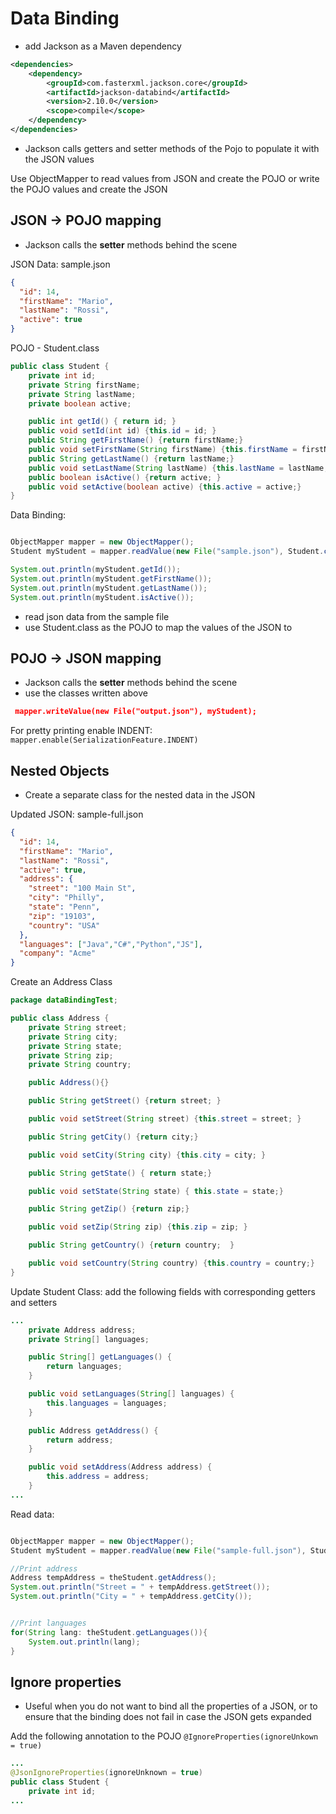 # Data Binding
- add Jackson as a Maven dependency

```xml
<dependencies>
    <dependency>
        <groupId>com.fasterxml.jackson.core</groupId>
        <artifactId>jackson-databind</artifactId>
        <version>2.10.0</version>
        <scope>compile</scope>
    </dependency>
</dependencies>

```
- Jackson calls getters and setter methods of the Pojo to populate it with the JSON values

Use ObjectMapper to read values from JSON and create the POJO or write the POJO values and create the JSON

## JSON -> POJO mapping
- Jackson calls the **setter** methods behind the scene

JSON Data: sample.json
```json
{
  "id": 14,
  "firstName": "Mario",
  "lastName": "Rossi",
  "active": true
}
```

POJO - Student.class
```java
public class Student {
    private int id;
    private String firstName;
    private String lastName;
    private boolean active;

    public int getId() { return id; }
    public void setId(int id) {this.id = id; }
    public String getFirstName() {return firstName;}
    public void setFirstName(String firstName) {this.firstName = firstName;}
    public String getLastName() {return lastName;}
    public void setLastName(String lastName) {this.lastName = lastName;}
    public boolean isActive() {return active; }
    public void setActive(boolean active) {this.active = active;}
}
```

Data Binding:
```java

ObjectMapper mapper = new ObjectMapper();
Student myStudent = mapper.readValue(new File("sample.json"), Student.class);

System.out.println(myStudent.getId());
System.out.println(myStudent.getFirstName());
System.out.println(myStudent.getLastName());
System.out.println(myStudent.isActive());

```

- read json data from the sample file
- use Student.class as the POJO to map the values of the JSON to

## POJO -> JSON mapping
- Jackson calls the **setter** methods behind the scene
- use the classes written above

```json
 mapper.writeValue(new File("output.json"), myStudent);
```

For pretty printing enable INDENT: 
``mapper.enable(SerializationFeature.INDENT)``

## Nested Objects
- Create a separate class for the nested data in the JSON

Updated JSON: sample-full.json
```json
{
  "id": 14,
  "firstName": "Mario",
  "lastName": "Rossi",
  "active": true,
  "address": {
    "street": "100 Main St",
    "city": "Philly",
    "state": "Penn",
    "zip": "19103",
    "country": "USA"
  },
  "languages": ["Java","C#","Python","JS"],
  "company": "Acme"
}
```

Create an Address Class
```java
package dataBindingTest;

public class Address {
    private String street;
    private String city;
    private String state;
    private String zip;
    private String country;

    public Address(){}

    public String getStreet() {return street; }

    public void setStreet(String street) {this.street = street; }

    public String getCity() {return city;}

    public void setCity(String city) {this.city = city; }

    public String getState() { return state;}

    public void setState(String state) { this.state = state;}

    public String getZip() {return zip;}

    public void setZip(String zip) {this.zip = zip; }

    public String getCountry() {return country;  }

    public void setCountry(String country) {this.country = country;}
}
```

Update Student Class: add the following fields with corresponding getters and setters
```java
...
    private Address address;
    private String[] languages;

    public String[] getLanguages() {
        return languages;
    }

    public void setLanguages(String[] languages) {
        this.languages = languages;
    }

    public Address getAddress() {
        return address;
    }

    public void setAddress(Address address) {
        this.address = address;
    }
...
```

Read data:

```java

ObjectMapper mapper = new ObjectMapper();
Student myStudent = mapper.readValue(new File("sample-full.json"), Student.class);

//Print address
Address tempAddress = theStudent.getAddress();
System.out.println("Street = " + tempAddress.getStreet());
System.out.println("City = " + tempAddress.getCity());


//Print languages
for(String lang: theStudent.getLanguages()){
    System.out.println(lang);
}
```

## Ignore properties
- Useful when you do not want to bind all the properties of a JSON, or to ensure that the binding does not fail in case the JSON gets expanded

Add the following annotation to the POJO
`@IgnoreProperties(ignoreUnkown = true)`

```java
...
@JsonIgnoreProperties(ignoreUnknown = true)
public class Student {
    private int id;
...
```